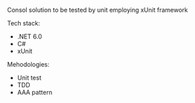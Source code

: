 Consol solution to be tested by unit employing xUnit framework

Tech stack: 
- .NET 6.0
- C#
- xUnit

Mehodologies:
- Unit test
- TDD
- AAA pattern 
